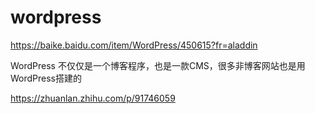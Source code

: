 # wordpress
https://baike.baidu.com/item/WordPress/450615?fr=aladdin

WordPress 不仅仅是一个博客程序，也是一款CMS，很多非博客网站也是用WordPress搭建的

https://zhuanlan.zhihu.com/p/91746059
